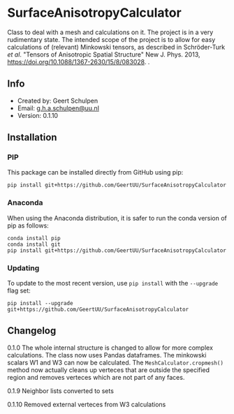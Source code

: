 # SurfaceAnisotropyCalculator
Class to deal with a mesh and calculations on it.
The project is in a very rudimentary state. The intended scope of the project is to allow for easy calculations of (relevant) Minkowski tensors, as described in Schröder-Turk _et al_. "Tensors of Anisotropic Spatial Structure" New J. Phys. 2013, https://doi.org/10.1088/1367-2630/15/8/083028. 
. 

## Info
- Created by: Geert Schulpen
- Email: g.h.a.schulpen@uu.nl
- Version: 0.1.10


## Installation

### PIP
This package can be installed directly from GitHub using pip:
```
pip install git+https://github.com/GeertUU/SurfaceAnisotropyCalculator
```
### Anaconda
When using the Anaconda distribution, it is safer to run the conda version of pip as follows:
```
conda install pip
conda install git
pip install git+https://github.com/GeertUU/SurfaceAnisotropyCalculator
```
### Updating
To update to the most recent version, use `pip install` with the `--upgrade` flag set:
```
pip install --upgrade git+https://github.com/GeertUU/SurfaceAnisotropyCalculator
```



## Changelog

0.1.0
The whole internal structure is changed to allow for more complex calculations. The class now uses Pandas dataframes.
The minkowski scalars W1 and W3 can now be calculated.
The `MeshCalculator.cropmesh()` method now actually cleans up verteces that are outside the specified region and removes verteces which are not part of any faces.

0.1.9
Neighbor lists converted to sets

0.1.10
Removed external verteces from W3 calculations